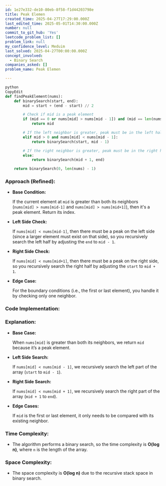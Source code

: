 ```yaml
---
id: 1e27e332-de10-80eb-8f58-f1d44203798e
title: Peak Elemen
created_time: 2025-04-27T17:29:00.000Z
last_edited_time: 2025-05-01T14:30:00.000Z
number: null
commit_to_git_hub: 'Yes'
leetcode_problem_list: []
problem_link: null
my_confidence_level: Meduim
last_solved: 2025-04-27T00:00:00.000Z
concept_involved:
  - Binary Search
companies_asked: []
problem_name: Peak Elemen

---
```


```python
python
CopyEdit
def findPeakElement(nums):
    def binarySearch(start, end):
        mid = start + (end - start) // 2

        # Check if mid is a peak element
        if (mid == 0 or nums[mid] > nums[mid - 1]) and (mid == len(nums) - 1 or nums[mid] > nums[mid + 1]):
            return mid

        # If the left neighbor is greater, peak must be in the left half
        elif mid > 0 and nums[mid] < nums[mid - 1]:
            return binarySearch(start, mid - 1)

        # If the right neighbor is greater, peak must be in the right half
        else:
            return binarySearch(mid + 1, end)

    return binarySearch(0, len(nums) - 1)


```

### **Approach (Refined):**

*   **Base Condition:**

    If the current element at `mid` is greater than both its neighbors (`nums[mid] > nums[mid-1]` and `nums[mid] > nums[mid+1]`), then it's a peak element. Return its index.

*   **Left Side Check:**

    If `nums[mid] < nums[mid-1]`, then there must be a peak on the left side (since a larger element must exist on that side), so you recursively search the left half by adjusting the `end` to `mid - 1`.

*   **Right Side Check:**

    If `nums[mid] < nums[mid+1]`, then there must be a peak on the right side, so you recursively search the right half by adjusting the `start` to `mid + 1`.

*   **Edge Case:**

    For the boundary conditions (i.e., the first or last element), you handle it by checking only one neighbor.

### **Code Implementation:**

### **Explanation:**

*   **Base Case:**

    When `nums[mid]` is greater than both its neighbors, we return `mid` because it’s a peak element.

*   **Left Side Search:**

    If `nums[mid] < nums[mid - 1]`, we recursively search the left part of the array (`start` to `mid - 1`).

*   **Right Side Search:**

    If `nums[mid] < nums[mid + 1]`, we recursively search the right part of the array (`mid + 1` to `end`).

*   **Edge Cases:**

    If `mid` is the first or last element, it only needs to be compared with its existing neighbor.

### **Time Complexity:**

*   The algorithm performs a binary search, so the time complexity is **O(log n)**, where `n` is the length of the array.

### **Space Complexity:**

*   The space complexity is **O(log n)** due to the recursive stack space in binary search.
